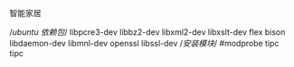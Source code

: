 智能家居

/*ubuntu 依赖包*/
libpcre3-dev libbz2-dev libxml2-dev libxslt-dev flex bison libdaemon-dev libmnl-dev openssl libssl-dev
/*安装模块*/
#modprobe tipc
tipc

